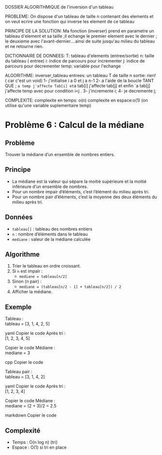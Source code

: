 DOSSIER ALGORITHMIQUE de l'inversion d'un tableau

PROBLEME:
On dispose d'un tableau de taille n contenant des elements et on veut ecrire une fonction qui inverse les element de ce tableau

PRINCIPE DE LA SOLUTION:
Ma fonction (inverser) prend en parametre un tableau d'element et sa taille ;il echange le premier element avec le dernier ; le deuxieme avec l'avant-dernier....ainsi de suite jusqu'au milieu du tableau et ne retourne rien.

DICTIONNAIRE DE DONNEES:
T: tableau d'elements (entree/sortie)
n: taille du tableau ( entree)
i: indice de parcours pour incrementer
j: indice de parcours pour decrementer
temp: variable pour l'echange

ALGORITHME: inverser_tableau
entrees: un tableau T de taille n 
sortie: rien! ( car c'est un void)
 1- j'initialise i a 0 et j a n-1 
 2- a l'aide de la boucle TANT QUE ; `a temp j'affecte Tab[i] et`a tab[i] j'affecte tab[j] et enfin `a tab[j] j'affecte temp avec pour condition i<j .
 3- j'incremente i;
 4- je decremente j;
 
 COMPLEXITE:
 complexite en temps: o(n)
 complexite en espace:o(1) (on utilise qu'une variable suplementaire temp)



 # Problème 6 : Calcul de la médiane

##  Problème
Trouver la médiane d’un ensemble de nombres entiers.

##  Principe
- La médiane est la valeur qui sépare la moitié supérieure et la moitié inférieure d’un ensemble de nombres.  
- Pour un nombre impair d’éléments, c’est l’élément du milieu après tri.  
- Pour un nombre pair d’éléments, c’est la moyenne des deux éléments du milieu après tri.

##  Données
- `tableau[]` : tableau des nombres entiers  
- `n` : nombre d’éléments dans le tableau  
- `mediane` : valeur de la médiane calculée  

##  Algorithme
1. Trier le tableau en ordre croissant.  
2. Si `n` est impair :  
   - `mediane = tableau[n/2]`  
3. Sinon (n pair) :  
   - `mediane = (tableau[n/2 - 1] + tableau[n/2]) / 2`  
4. Afficher la médiane.  

##  Exemple
Tableau :  
tableau = [3, 1, 4, 2, 5]

yaml
Copier le code
Après tri :  
[1, 2, 3, 4, 5]

Copier le code
Médiane :  
mediane = 3

cpp
Copier le code

Tableau pair :  
tableau = [3, 1, 4, 2]

yaml
Copier le code
Après tri :  
[1, 2, 3, 4]

Copier le code
Médiane :  
mediane = (2 + 3)/2 = 2.5

markdown
Copier le code

##  Complexité
- Temps : O(n log n) (tri)  
- Espace : O(1) si tri en place
 
